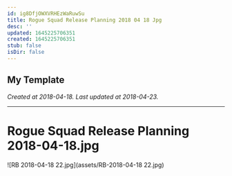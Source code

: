 ```yaml
---
id: ig8DfjOWXVRHEzWaRuwSu
title: Rogue Squad Release Planning 2018 04 18 Jpg
desc: ''
updated: 1645225706351
created: 1645225706351
stub: false
isDir: false
---
```

My Template
---

_Created at 2018-04-18._
_Last updated at 2018-04-23._




---

# Rogue Squad Release Planning 2018-04-18.jpg


![RB 2018-04-18 22.jpg](assets/RB-2018-04-18 22.jpg)

